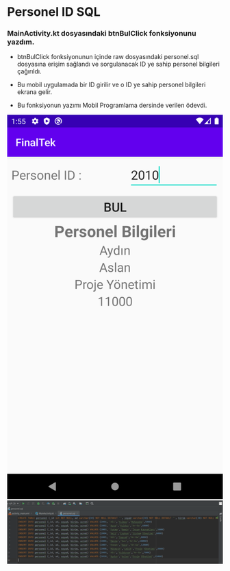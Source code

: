 # Personel ID SQL
###  MainActivity.kt dosyasındaki btnBulClick fonksiyonunu yazdım.
- btnBulClick fonksiyonunun içinde raw dosyasındaki personel.sql dosyasına erişim sağlandı ve sorgulanacak ID ye sahip personel bilgileri çağırıldı.
- Bu mobil uygulamada bir ID girilir ve o ID ye sahip personel bilgileri ekrana gelir.

- Bu fonksiyonun yazımı Mobil Programlama dersinde verilen ödevdi.


![alt text](https://github.com/halimebeyzacicek/Android_studio_projects/blob/main/photos/1.png)
![alt text](https://github.com/halimebeyzacicek/Android_studio_projects/blob/main/photos/2.png)
